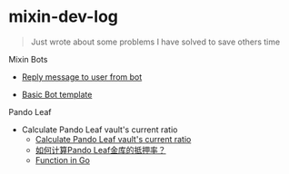 
# mixin-dev-log
> Just wrote about some problems I have solved to save others time

Mixin Bots
- [Reply message to user from bot](MixinBot/CustomerService.md)

- [Basic Bot template](MixinBot/basicBotTemplate.go)

Pando Leaf
- Calculate Pando Leaf vault's current ratio
    - [Calculate Pando Leaf vault's current ratio](PandoLeaf/calculate-vault-current-ratio.md)
    - [如何计算Pando Leaf金库的抵押率？](PandoLeaf/calculate-vault-current-ratio-zh.md)
    - [Function in Go](PandoLeaf/calcRatio.go)
